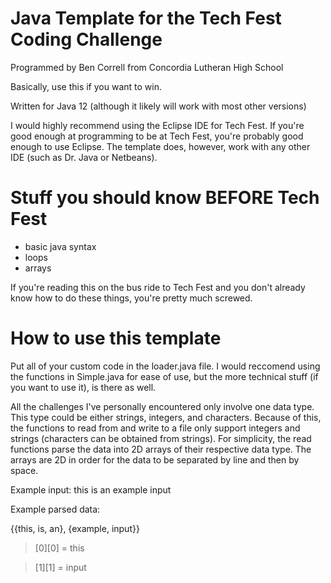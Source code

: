 # Java Template for the Tech Fest Coding Challenge

Programmed by Ben Correll from Concordia Lutheran High School

Basically, use this if you want to win.

Written for Java 12 (although it likely will work with most other versions)

I would highly recommend using the Eclipse IDE for Tech Fest. If you're good enough at programming to be at Tech Fest, you're probably good enough to use Eclipse. The template does, however, work with any other IDE (such as Dr. Java or Netbeans).

# Stuff you should know BEFORE Tech Fest

- basic java syntax
- loops
- arrays

If you're reading this on the bus ride to Tech Fest and you don't already know how to do these things, you're pretty much screwed.

# How to use this template

Put all of your custom code in the loader.java file. I would reccomend using the functions in Simple.java for ease of use, but the more technical stuff (if you want to use it), is there as well.

All the challenges I've personally encountered only involve one data type. This type could be either strings, integers, and characters. Because of this, the functions to read from and write to a file only support integers and strings (characters can be obtained from strings). For simplicity, the read functions parse the data into 2D arrays of their respective data type. The arrays are 2D in order for the data to be separated by line and then by space.

Example input:
this is an
example input

Example parsed data:

{{this, is, an}, {example, input}}

> [0][0] = this

> [1][1] = input
